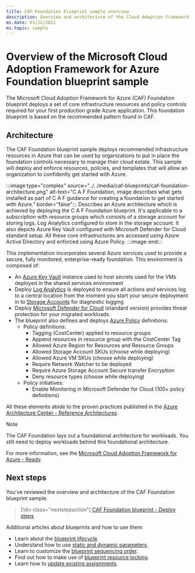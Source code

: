 ```yaml
---
title: CAF Foundation blueprint sample overview
description: Overview and architecture of the Cloud Adoption Framework (CAF) for Azure Foundation blueprint sample.
ms.date: 03/12/2021
ms.topic: sample
---
```

# Overview of the Microsoft Cloud Adoption Framework for Azure Foundation blueprint sample

The Microsoft Cloud Adoption Framework for Azure (CAF) Foundation blueprint deploys a set of core
infrastructure resources and policy controls required for your first production grade Azure
application. This foundation blueprint is based on the recommended pattern found in CAF.

## Architecture

The CAF Foundation blueprint sample deploys recommended infrastructure resources in Azure that can
be used by organizations to put in place the foundation controls necessary to manage their cloud
estate. This sample will deploy and enforce resources, policies, and templates that will allow an
organization to confidently get started with Azure.

:::image type="complex" source="../../media/caf-blueprints/caf-foundation-architecture.png" alt-text="C A F Foundation, image describes what gets installed as part of C A F guidance for creating a foundation to get started with Azure." border="false":::
   Describes an Azure architecture which is achieved by deploying the C A F Foundation blueprint. It's applicable to a subscription with resource groups which consists of a storage account for storing logs, Log Analytics configured to store in the storage account. It also depicts Azure Key Vault configured with Microsoft Defender for Cloud standard setup. All these core infrastructures are accessed using Azure Active Directory and enforced using Azure Policy.
:::image-end:::

This implementation incorporates several Azure services used to provide a secure, fully monitored,
enterprise-ready foundation. This environment is composed of:

- An [Azure Key Vault](../../../../key-vault/general/overview.md) instance used to host secrets
  used for the VMs deployed in the shared services environment
- Deploy [Log Analytics](../../../../azure-monitor/overview.md) is deployed to ensure all actions
  and services log to a central location from the moment you start your secure deployment in to
  [Storage Accounts](../../../../storage/common/storage-introduction.md) for diagnostic logging
- Deploy [Microsoft Defender for Cloud](../../../../security-center/security-center-introduction.md) (standard
  version) provides threat protection for your migrated workloads
- The blueprint also defines and deploys [Azure Policy](../../../policy/overview.md) definitions:
  - Policy definitions:
    - Tagging (CostCenter) applied to resource groups
    - Append resources in resource group with the CostCenter Tag
    - Allowed Azure Region for Resources and Resource Groups
    - Allowed Storage Account SKUs (choose while deploying)
    - Allowed Azure VM SKUs (choose while deploying)
    - Require Network Watcher to be deployed
    - Require Azure Storage Account Secure transfer Encryption
    - Deny resource types (choose while deploying)
  - Policy initiatives:
    - Enable Monitoring in Microsoft Defender for Cloud (100+ policy definitions)

All these elements abide to the proven practices published in the
[Azure Architecture Center - Reference Architectures](/azure/architecture/reference-architectures/).

> [!NOTE]
> The CAF Foundation lays out a foundational architecture for workloads.
> You still need to deploy workloads behind this foundational architecture.

For more information, see the
[Microsoft Cloud Adoption Framework for Azure - Ready](/azure/cloud-adoption-framework/ready/).

## Next steps

You've reviewed the overview and architecture of the CAF Foundation blueprint sample.

> [!div class="nextstepaction"]
> [CAF Foundation blueprint - Deploy steps](./deploy.md)

Additional articles about blueprints and how to use them:

- Learn about the [blueprint lifecycle](../../concepts/lifecycle.md).
- Understand how to use [static and dynamic parameters](../../concepts/parameters.md).
- Learn to customize the [blueprint sequencing order](../../concepts/sequencing-order.md).
- Find out how to make use of [blueprint resource locking](../../concepts/resource-locking.md).
- Learn how to [update existing assignments](../../how-to/update-existing-assignments.md).
